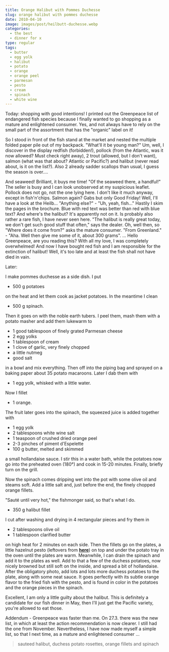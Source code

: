 ```yaml
---
title: Orange Halibut with Pommes Duchesse
slug: orange halibut with pommes duchesse
date: 2010-04-10
image: images/post/heilbutt-duchesse.webp
categories: 
  - the best
  - dinner for x
type: regular
tags: 
  - butter
  - egg yolk
  - halibut
  - potato
  - orange
  - orange peel
  - parmesan
  - pesto
  - cream
  - spinach
  - white wine
---
```


Today: shopping with good intentions! I printed out the Greenpeace list of endangered fish species because I finally wanted to go shopping as a mature and enlightened consumer. Yes, and not always have to rely on the small part of the assortment that has the "organic" label on it!

So I stood in front of the fish stand at the market and nested the multiple folded paper pile out of my backpack. "What'll it be young man?" Um, well, I discover in the display redfish (forbidden!), pollock (from the Atlantic, was it now allowed? Must check right away), 2 trout (allowed, but I don't want), salmon (what was that about? Atlantic or Pacific?) and halibut (never read about, is it on the list?). Also 2 already sadder scallops than usual, I guess the season is over....

And seaweed! Brilliant, it buys me time! "Of the seaweed there, a handful!" The seller is busy and I can look unobserved at my suspicious leaflet. Pollock does not go, not the one lying here. I don't like it much anyway, except in fish'n'chips. Salmon again? Gabs but only Good Friday! Well, I'll have a look at the Heilb... "Anything else?" - "Uh, yeah, fish..." Hastily I skim the pages in the brochure. Blue with red text was better than red with blue text? And where's the halibut? It's apparently not on it. Is probably also rather a rare fish, I have never seen here. "The halibut is really great today, we don't get such good stuff that often," says the dealer. Oh, well then, so "Where does it come from?" asks the mature consumer. "From Greenland." - "Aha. Well then give me some of it, about 300 grams". ... Hello Greenpeace, are you reading this? With all my love, I was completely overwhelmed! And now I have bought red fish and I am responsible for the extinction of halibut! Well, it's too late and at least the fish shall not have died in vain.

Later:

I make pommes duchesse as a side dish. I put

* 500 g potatoes

on the heat and let them cook as jacket potatoes. In the meantime I clean

* 500 g spinach.

Then it goes on with the noble earth tubers. I peel them, mash them with a potato masher and add them lukewarm to

* 1 good tablespoon of finely grated Parmesan cheese 
* 2 egg yolks 
* 1 tablespoon of cream 
* 1 clove of garlic, very finely chopped 
* a little nutmeg 
* good salt

in a bowl and mix everything. Then off into the piping bag and sprayed on a baking paper about 35 potato macaroons. Later I dab them with

* 1 egg yolk, whisked with a little water.

Now I fillet

* 1 orange.

The fruit later goes into the spinach, the squeezed juice is added together with

* 1 egg yolk 
* 2 tablespoons white wine salt 
* 1 teaspoon of crushed dried orange peel 
* 2-3 pinches of piment d'Espelette 
* 100 g butter, melted and skimmed

a small hollandaise sauce. I stir this in a water bath, while the potatoes now go into the preheated oven (180°) and cook in 15-20 minutes. Finally, briefly turn on the grill.

Now the spinach comes dripping wet into the pot with some olive oil and steams soft. Add a little salt and, just before the end, the finely chopped orange fillets.

"Sauté until very hot," the fishmonger said, so that's what I do.

* 350 g halibut fillet

I cut after washing and drying in 4 rectangular pieces and fry them in

* 2 tablespoons olive oil 
* 1 tablespoon clarified butter

on high heat for 2 minutes on each side. Then the fillets go on the plates, a little hazelnut pesto (leftovers from **[here](../spaghetti-with-hazelnut-pesto)**) on top and under the potato tray in the oven until the plates are warm. Meanwhile, I can drain the spinach and add it to the plates as well. Add to that a few of the duchess potatoes, now nicely browned but still soft on the inside, and spread a bit of hollandaise. After the obligatory photo, add lots and lots more duchess potatoes to the plate, along with some neat sauce. It goes perfectly with its subtle orange flavor to the fried fish with the pesto, and is found in color in the potatoes and the orange pieces in the spinach.

Excellent, I am only a little guilty about the halibut. This is definitely a candidate for our fish dinner in May, then I'll just get the Pacific variety, you're allowed to eat those.

Addendum - Greenpeace was faster than me. On 27.3. there was the new list, in which at least the action recommendation is now clearer. I still had the one from November. Nevertheless, I have now made myself a simple list, so that I next time, as a mature and enlightened consumer ...

> sauteed halibut, duchess potato rosettes, orange fillets and spinach